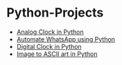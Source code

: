 # Python-Projects

* [Analog Clock in Python](https://github.com/Arka2001/Python-Projects/blob/main/Analog_Clock.py)
* [Automate WhatsApp using Python](https://github.com/Arka2001/Python-Projects/blob/main/Automate_WhatsApp.py)
* [Digital Clock in Python](https://github.com/Arka2001/Python-Projects/blob/main/Digital%20Clock%20GUI.py)
* [Image to ASCII art in Python](https://github.com/Arka2001/Python-Projects/tree/main/Image%20to%20ASCII%20art%20-%20Python)

